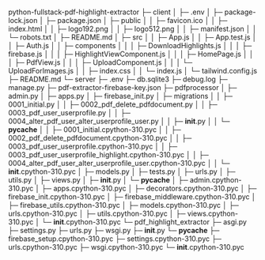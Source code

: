 

```
```
python-fullstack-pdf-highlight-extractor
├─ client
│  ├─ .env
│  ├─ package-lock.json
│  ├─ package.json
│  ├─ public
│  │  ├─ favicon.ico
│  │  ├─ index.html
│  │  ├─ logo192.png
│  │  ├─ logo512.png
│  │  ├─ manifest.json
│  │  └─ robots.txt
│  ├─ README.md
│  ├─ src
│  │  ├─ App.js
│  │  ├─ App.test.js
│  │  ├─ Auth.js
│  │  ├─ components
│  │  │  ├─ DownloadHighlights.js
│  │  │  ├─ firebase.js
│  │  │  ├─ HighlightViewComponent.js
│  │  │  ├─ HomePage.js
│  │  │  ├─ PdfView.js
│  │  │  ├─ UploadComponent.js
│  │  │  └─ UploadForImages.js
│  │  ├─ index.css
│  │  └─ index.js
│  └─ tailwind.config.js
├─ README.md
└─ server
   ├─ .env
   ├─ db.sqlite3
   ├─ debug.log
   ├─ manage.py
   ├─ pdf-extractor-firebase-key.json
   ├─ pdfprocessor
   │  ├─ admin.py
   │  ├─ apps.py
   │  ├─ firebase_init.py
   │  ├─ migrations
   │  │  ├─ 0001_initial.py
   │  │  ├─ 0002_pdf_delete_pdfdocument.py
   │  │  ├─ 0003_pdf_user_userprofile.py
   │  │  ├─ 0004_alter_pdf_user_alter_userprofile_user.py
   │  │  ├─ __init__.py
   │  │  └─ __pycache__
   │  │     ├─ 0001_initial.cpython-310.pyc
   │  │     ├─ 0002_pdf_delete_pdfdocument.cpython-310.pyc
   │  │     ├─ 0003_pdf_user_userprofile.cpython-310.pyc
   │  │     ├─ 0003_pdf_user_userprofile_highlight.cpython-310.pyc
   │  │     ├─ 0004_alter_pdf_user_alter_userprofile_user.cpython-310.pyc
   │  │     └─ __init__.cpython-310.pyc
   │  ├─ models.py
   │  ├─ tests.py
   │  ├─ urls.py
   │  ├─ utils.py
   │  ├─ views.py
   │  ├─ __init__.py
   │  └─ __pycache__
   │     ├─ admin.cpython-310.pyc
   │     ├─ apps.cpython-310.pyc
   │     ├─ decorators.cpython-310.pyc
   │     ├─ firebase_init.cpython-310.pyc
   │     ├─ firebase_middleware.cpython-310.pyc
   │     ├─ firebase_utils.cpython-310.pyc
   │     ├─ models.cpython-310.pyc
   │     ├─ urls.cpython-310.pyc
   │     ├─ utils.cpython-310.pyc
   │     ├─ views.cpython-310.pyc
   │     └─ __init__.cpython-310.pyc
   └─ pdf_highlight_extractor
      ├─ asgi.py
      ├─ settings.py
      ├─ urls.py
      ├─ wsgi.py
      ├─ __init__.py
      └─ __pycache__
         ├─ firebase_setup.cpython-310.pyc
         ├─ settings.cpython-310.pyc
         ├─ urls.cpython-310.pyc
         ├─ wsgi.cpython-310.pyc
         └─ __init__.cpython-310.pyc

```